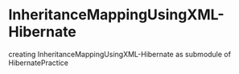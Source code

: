 # InheritanceMappingUsingXML-Hibernate
creating InheritanceMappingUsingXML-Hibernate as submodule of HibernatePractice
